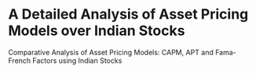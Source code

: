 # A Detailed Analysis of Asset Pricing Models over Indian Stocks

Comparative Analysis of Asset Pricing Models: CAPM, APT and Fama-French Factors using Indian Stocks
